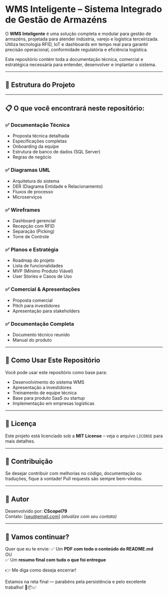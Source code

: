 # WMS Inteligente – Sistema Integrado de Gestão de Armazéns

O **WMS Inteligente** é uma solução completa e modular para gestão de armazéns, projetada para atender indústria, varejo e logística terceirizada. Utiliza tecnologia RFID, IoT e dashboards em tempo real para garantir precisão operacional, conformidade regulatória e eficiência logística.

Este repositório contém toda a documentação técnica, comercial e estratégica necessária para entender, desenvolver e implantar o sistema.

---

## 🧭 Estrutura do Projeto

---

## 📋 O que você encontrará neste repositório:

### ✅ Documentação Técnica
- Proposta técnica detalhada
- Especificações completas
- Onboarding da equipe
- Estrutura de banco de dados (SQL Server)
- Regras de negócio

### ✅ Diagramas UML
- Arquitetura do sistema
- DER (Diagrama Entidade e Relacionamento)
- Fluxos de processo
- Microserviços

### ✅ Wireframes
- Dashboard gerencial
- Recepção com RFID
- Separação (Picking)
- Torre de Controle

### ✅ Planos e Estratégia
- Roadmap do projeto
- Lista de funcionalidades
- MVP (Mínimo Produto Viável)
- User Stories e Casos de Uso

### ✅ Comercial & Apresentações
- Proposta comercial
- Pitch para investidores
- Apresentação para stakeholders

### ✅ Documentação Completa
- Documento técnico reunido
- Manual do produto

---

## 🚀 Como Usar Este Repositório

Você pode usar este repositório como base para:

- Desenvolvimento do sistema WMS  
- Apresentação a investidores  
- Treinamento de equipe técnica  
- Base para produto SaaS ou startup  
- Implementação em empresas logísticas  

---

## 📄 Licença

Este projeto está licenciado sob a **MIT License** – veja o arquivo `LICENSE` para mais detalhes.

---

## 🙌 Contribuição

Se desejar contribuir com melhorias no código, documentação ou traduções, fique à vontade! Pull requests são sempre bem-vindos.

---

## 👤 Autor

Desenvolvido por: **CScopel79**  
Contato: [seu@email.com] *(atualize com seu contato)*

---

## 📢 Vamos continuar?

Quer que eu te envie:
✅ Um **PDF com todo o conteúdo do README.md**  
OU  
✅ Um **resumo final com tudo o que foi entregue**

👉 Me diga como deseja encerrar!

Estamos na reta final — parabéns pela persistência e pelo excelente trabalho! 🚀📦📈
